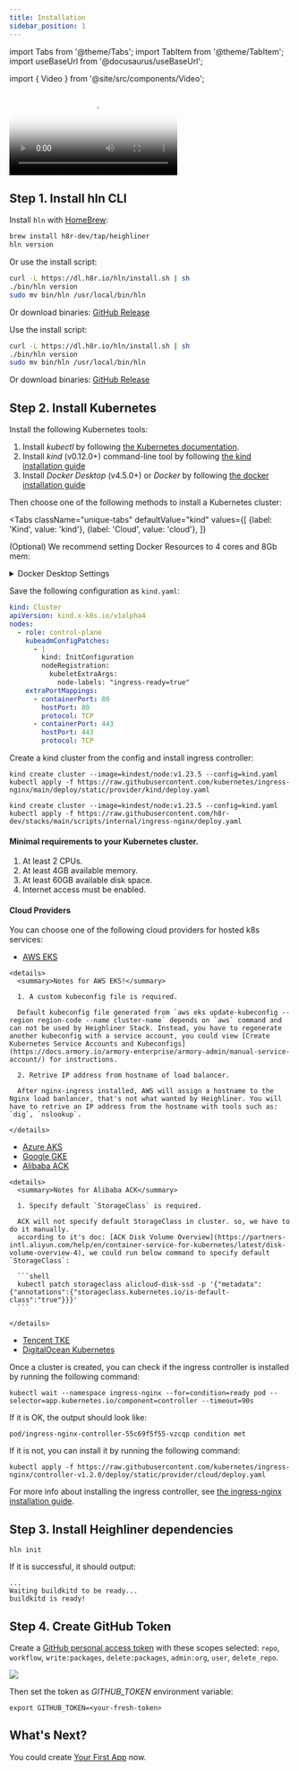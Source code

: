 ```yaml
---
title: Installation
sidebar_position: 1
---
```


import Tabs from '@theme/Tabs';
import TabItem from '@theme/TabItem';
import useBaseUrl from '@docusaurus/useBaseUrl';

import { Video } from '@site/src/components/Video';

<div
  style={{
    maxWidth: 800,
    height: 'auto',
    marginBottom: 50,
    marginTop: 50
  }}
>
  <Video
    poster="/img/docs/getting-started/quickstart-poster.jpeg"
    src="https://dl.h8r.io/heighliner-quickstart-english.mp4"
  ></Video>
</div>

## Step 1. Install hln CLI

<Tabs>
  <TabItem value="macos" label="MacOS" default>

Install `hln` with [HomeBrew](https://brew.sh):

```bash
brew install h8r-dev/tap/heighliner
hln version
```

Or use the install script:

```bash
curl -L https://dl.h8r.io/hln/install.sh | sh
./bin/hln version
sudo mv bin/hln /usr/local/bin/hln
```

Or download binaries: [GitHub Release](https://github.com/h8r-dev/heighliner/releases)

  </TabItem>
  <TabItem value="linux" label="Linux">

Use the install script:

```bash
curl -L https://dl.h8r.io/hln/install.sh | sh
./bin/hln version
sudo mv bin/hln /usr/local/bin/hln
```

Or download binaries: [GitHub Release](https://github.com/h8r-dev/heighliner/releases)

  </TabItem>
</Tabs>

## Step 2. Install Kubernetes

Install the following Kubernetes tools:

1. Install _kubectl_ by following [the Kubernetes documentation](https://kubernetes.io/docs/tasks/tools/).
2. Install _kind_ (v0.12.0+) command-line tool by following [the kind installation guide](https://kind.sigs.k8s.io/docs/user/quick-start/#installation)
3. Install _Docker Desktop_ (v4.5.0+) or _Docker_ by following [the docker installation guide](https://docs.docker.com/desktop/#download-and-install)

Then choose one of the following methods to install a Kubernetes cluster:

<Tabs
  className="unique-tabs"
  defaultValue="kind"
  values={[
    {label: 'Kind', value: 'kind'},
    {label: 'Cloud', value: 'cloud'},
  ]}
>

<TabItem value="kind">

(Optional) We recommend setting Docker Resources to 4 cores and 8Gb mem:
<details>
  <summary>Docker Desktop Settings</summary>
  <div
    style={{
      maxWidth: 1000,
      height: 'auto',
      marginBottom: 30,
      marginTop: 30,
    }}
  >
    <img src={useBaseUrl('/img/docs/docker_resources.png')} />
  </div>
</details>

Save the following configuration as `kind.yaml`:

```yaml title="kind.yaml"
kind: Cluster
apiVersion: kind.x-k8s.io/v1alpha4
nodes:
  - role: control-plane
    kubeadmConfigPatches:
      - |
        kind: InitConfiguration
        nodeRegistration:
          kubeletExtraArgs:
            node-labels: "ingress-ready=true"
    extraPortMappings:
      - containerPort: 80
        hostPort: 80
        protocol: TCP
      - containerPort: 443
        hostPort: 443
        protocol: TCP
```

Create a kind cluster from the config and install ingress controller:

<Tabs>
  <TabItem value="int" label="International" default>

```shell
kind create cluster --image=kindest/node:v1.23.5 --config=kind.yaml
kubectl apply -f https://raw.githubusercontent.com/kubernetes/ingress-nginx/main/deploy/static/provider/kind/deploy.yaml
```

  </TabItem>
  <TabItem value="china" label="China">

```shell
kind create cluster --image=kindest/node:v1.23.5 --config=kind.yaml
kubectl apply -f https://raw.githubusercontent.com/h8r-dev/stacks/main/scripts/internal/ingress-nginx/deploy.yaml
```

  </TabItem>
</Tabs>

</TabItem>

<TabItem value="cloud">

#### Minimal requirements to your Kubernetes cluster.

1. At least 2 CPUs.
2. At least 4GB available memory.
3. At least 60GB available disk space.
4. Internet access must be enabled.

#### Cloud Providers

You can choose one of the following cloud providers for hosted k8s services:

- [AWS EKS](https://aws.amazon.com/eks/)

````mdx-code-block
<details>
  <summary>Notes for AWS EKS!</summary>

  1. A custom kubeconfig file is required.

  Default kubeconfig file generated from `aws eks update-kubeconfig --region region-code --name cluster-name` depends on `aws` command and can not be used by Heighliner Stack. Instead, you have to regenerate another kubeconfig with a service account, you could view [Create Kubernetes Service Accounts and Kubeconfigs](https://docs.armory.io/armory-enterprise/armory-admin/manual-service-account/) for instructions.

  2. Retrive IP address from hostname of load balancer.

  After nginx-ingress installed, AWS will assign a hostname to the Nginx load banlancer, that's not what wanted by Heighliner. You will have to retrive an IP address from the hostname with tools such as: `dig`, `nslookup`.

</details>
````

- [Azure AKS](https://azure.microsoft.com/en-us/services/kubernetes-service/#overview)
- [Google GKE](https://cloud.google.com/kubernetes-engine)
- [Alibaba ACK](https://www.aliyun.com/product/kubernetes)

````mdx-code-block
<details>
  <summary>Notes for Alibaba ACK</summary>

  1. Specify default `StorageClass` is required.

  ACK will not specify default StorageClass in cluster. so, we have to do it manually.
  according to it's doc: [ACK Disk Volume Overview](https://partners-intl.aliyun.com/help/en/container-service-for-kubernetes/latest/disk-volume-overview-4), we could run below command to specify default `StorageClass`:

  ```shell
  kubectl patch storageclass alicloud-disk-ssd -p '{"metadata": {"annotations":{"storageclass.kubernetes.io/is-default-class":"true"}}}'
  ```

</details>
````

- [Tencent TKE](https://cloud.tencent.com/product/tke)
- [DigitalOcean Kubernetes](https://www.digitalocean.com/products/kubernetes)

Once a cluster is created, you can check if the ingress controller is installed by running the following command:

```shell
kubectl wait --namespace ingress-nginx --for=condition=ready pod --selector=app.kubernetes.io/component=controller --timeout=90s
```

If it is OK, the output should look like:

```shell
pod/ingress-nginx-controller-55c69f5f55-vzcqp condition met
```

If it is not, you can install it by running the following command:

```shell
kubectl apply -f https://raw.githubusercontent.com/kubernetes/ingress-nginx/controller-v1.2.0/deploy/static/provider/cloud/deploy.yaml
```

For more info about installing the ingress controller, see [the ingress-nginx installation guide](https://kubernetes.github.io/ingress-nginx/deploy/).

</TabItem>

</Tabs>

## Step 3. Install Heighliner dependencies

```shell
hln init
```

If it is successful, it should output:

```shell
...
Waiting buildkitd to be ready...
buildkitd is ready!
```

## Step 4. Create GitHub Token

Create a [GitHub personal access token](https://github.com/settings/tokens) with these scopes selected:
`repo`, `workflow`, `write:packages`, `delete:packages`, `admin:org`, `user`, `delete_repo`.

<div
  style={{
    maxWidth: 700,
    height: 'auto',
    marginBottom: 30,
    marginTop: 30,
  }}
>
<img src={useBaseUrl('/img/docs/github_token_perm.png')} />
</div>

Then set the token as _GITHUB_TOKEN_ environment variable:

```shell
export GITHUB_TOKEN=<your-fresh-token>
```

## What's Next?

You could create [Your First App](/docs/getting_started/first_app) now.
